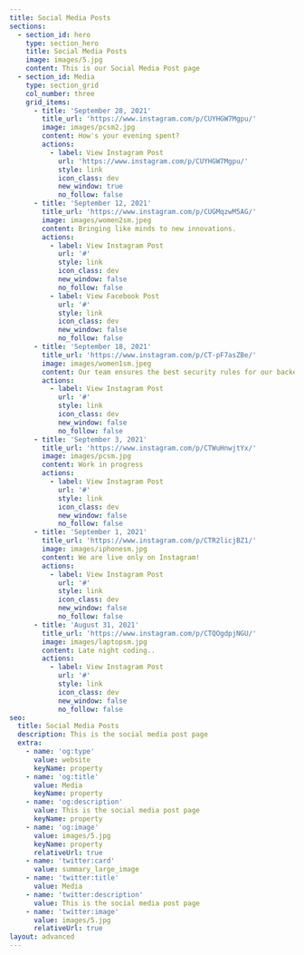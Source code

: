 ```yaml
---
title: Social Media Posts
sections:
  - section_id: hero
    type: section_hero
    title: Social Media Posts
    image: images/5.jpg
    content: This is our Social Media Post page
  - section_id: Media
    type: section_grid
    col_number: three
    grid_items:
      - title: 'September 28, 2021'
        title_url: 'https://www.instagram.com/p/CUYHGW7Mgpu/'
        image: images/pcsm2.jpg
        content: How's your evening spent?
        actions:
          - label: View Instagram Post
            url: 'https://www.instagram.com/p/CUYHGW7Mgpu/'
            style: link
            icon_class: dev
            new_window: true
            no_follow: false
      - title: 'September 12, 2021'
        title_url: 'https://www.instagram.com/p/CUGMqzwM5AG/'
        image: images/women2sm.jpeg
        content: Bringing like minds to new innovations.
        actions:
          - label: View Instagram Post
            url: '#'
            style: link
            icon_class: dev
            new_window: false
            no_follow: false
          - label: View Facebook Post
            url: '#'
            style: link
            icon_class: dev
            new_window: false
            no_follow: false
      - title: 'September 18, 2021'
        title_url: 'https://www.instagram.com/p/CT-pF7asZBe/'
        image: images/women1sm.jpeg
        content: Our team ensures the best security rules for our backend systems.
        actions:
          - label: View Instagram Post
            url: '#'
            style: link
            icon_class: dev
            new_window: false
            no_follow: false
      - title: 'September 3, 2021'
        title_url: 'https://www.instagram.com/p/CTWuHnwjtYx/'
        image: images/pcsm.jpg
        content: Work in progress
        actions:
          - label: View Instagram Post
            url: '#'
            style: link
            icon_class: dev
            new_window: false
            no_follow: false
      - title: 'September 1, 2021'
        title_url: 'https://www.instagram.com/p/CTR2licjBZ1/'
        image: images/iphonesm.jpg
        content: We are live only on Instagram!
        actions:
          - label: View Instagram Post
            url: '#'
            style: link
            icon_class: dev
            new_window: false
            no_follow: false
      - title: 'August 31, 2021'
        title_url: 'https://www.instagram.com/p/CTQOgdpjNGU/'
        image: images/laptopsm.jpg
        content: Late night coding..
        actions:
          - label: View Instagram Post
            url: '#'
            style: link
            icon_class: dev
            new_window: false
            no_follow: false
seo:
  title: Social Media Posts
  description: This is the social media post page
  extra:
    - name: 'og:type'
      value: website
      keyName: property
    - name: 'og:title'
      value: Media
      keyName: property
    - name: 'og:description'
      value: This is the social media post page
      keyName: property
    - name: 'og:image'
      value: images/5.jpg
      keyName: property
      relativeUrl: true
    - name: 'twitter:card'
      value: summary_large_image
    - name: 'twitter:title'
      value: Media
    - name: 'twitter:description'
      value: This is the social media post page
    - name: 'twitter:image'
      value: images/5.jpg
      relativeUrl: true
layout: advanced
---
```

